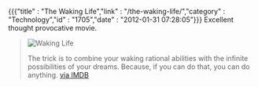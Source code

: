 {{{"title" : "The Waking Life","link" : "/the-waking-life/","category" : "Technology","id" : "1705","date" : "2012-01-31 07:28:05"}}}
Excellent thought provocative movie.
> ![Waking Life](/img/upload/waking.jpeg "Waking Life")
> 
> 
> The trick is to combine your waking rational abilities with the infinite possibilities of your dreams. Because, if you can do that, you can do anything.
[via IMDB](http://www.imdb.com/title/tt0243017/)